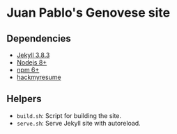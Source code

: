 # Juan Pablo's Genovese site

## Dependencies

* [Jekyll 3.8.3](https://www.jekyllrb.com)
* [Nodejs 8+](https://nodejs.org/en/download/)
* [npm 6+](https://npmjs.com/package/npm)
* [hackmyresume](https://github.com/hacksalot/HackMyResume)

## Helpers

* `build.sh`: Script for building the site.
* `serve.sh`: Serve Jekyll site with autoreload.